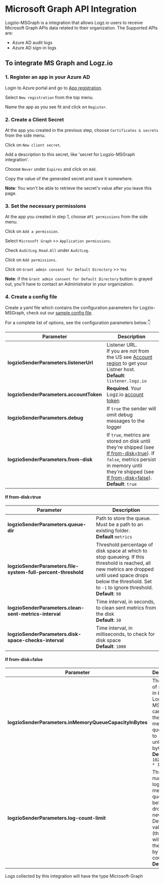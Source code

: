 # Microsoft Graph API Integration

Logzio-MSGraph is a integration that allows Logz.io users to receive Microsoft Graph APIs data related to their organization.
The Supported APIs are:
   - Azure AD audit logs
   - Azure AD sign-in logs

## To integrate MS Graph and Logz.io   

### 1. Register an app in your Azure AD
Login to Azure portal and go to [App registration](https://portal.azure.com/#blade/Microsoft_AAD_RegisteredApps/ApplicationsListBlade).

Select `New registration` from the top menu.

Name the app as you see fit and click on `Register`.

### 2. Create a Client Secret
At the app you created in the previous step, choose `Certificates & secrets` from the side menu.

Click on `New client secret`.

Add a description to this secret, like 'secret for Logzio-MSGraph integration'.

Choose `Never` under `Expires` and click on `Add`.

Copy the value of the generated secret and save it somewhere.

**Note**: You won't be able to retrieve the secret's value after you leave this page.

### 3. Set the necessary permissions
At the app you created in step 1, choose `API permissions` from the side menu.

Click on `Add a permission`.

Select `Microsoft Graph` >> `Application permissions`.

Check `AuditLog.Read.All` under `AuditLog`.

Click on `Add permissions`.

Click on `Grant admin consent for Default Directory` >> `Yes`

**Note**: if the `Grant admin consent for Default Directory` button is grayed out, 
you'll have to contact an Administrator in your organization.

### 4. Create a config file

Create a yaml file which contains the configuration parameters for Logzio-MSGraph, check out our [sample config file](https://github.com/logzio/microsoft-graph/blob/master/config.yaml).

For a complete list of options, see the configuration parameters below.👇

| Parameter | Description |
|---|---|
| **logzioSenderParameters.listenerUrl** | Listener URL. <br /> If you are not from the US see [Account region](https://docs.logz.io/user-guide/accounts/account-region.html#regions-and-urls) to get your Listner host.<br /> **Default**: `listener.logz.io` |
| **logzioSenderParameters.accountToken** | **Required**. Your Logz.io [account token](https://app.logz.io/#/dashboard/settings/manage-accounts) |
| **logzioSenderParameters.debug** | If `true` the sender will omit debug messages to the logger  |
| **logzioSenderParameters.from-disk** | If `true`, metrics are stored on disk until they're shipped (see [If from-disk=true](#jolokia-if-fromdisk-true)). If `false`, metrics persist in memory until they're shipped (see [If from-disk=false](#jolokia-if-fromdisk-false)). <br /> **Default**: `true` |

<h4 id="jolokia-if-fromdisk-true">If from-disk=true</h4>

| Parameter | Description |
|---|---|
| **logzioSenderParameters.queue-dir** | Path to store the queue. Must be a path to an existing folder. <br /> **Default** `metrics` |
| **logzioSenderParameters.file-system-full-percent-threshold** | Threshold percentage of disk space at which to stop queueing. If this threshold is reached, all new metrics are dropped until used space drops below the threshold. Set to `-1` to ignore threshold. <br /> **Default**: `98` |
| **logzioSenderParameters.clean-sent-metrics-interval** | Time interval, in seconds, to clean sent metrics from the disk <br /> **Default**: `30` |
| **logzioSenderParameters.disk-space-checks-interval** | Time interval, in milliseconds, to check for disk space <br /> **Default**: `1000` |

<h4 id="jolokia-if-fromdisk-false">If from-disk=false</h4>

| Parameter | Description |
|---|---|
| **logzioSenderParameters.inMemoryQueueCapacityInBytes** | The amount of memory, in bytes, Logzio-MSGraph can use for the memory queue. Set to `-1` for unlimited bytes. <br /> **Default**: `1024 * 1024 * 100` |
| **logzioSenderParameters.log-count-limit** | The number of logs in the memory queue before dropping new logs. Default value is -1 (the sender will not limit the queue by logs count) <br /> **Default:** `-1` |


Logs collected by this integration will have the type Microsoft-Graph
